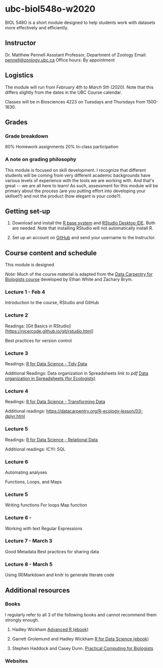 # ubc-biol548o-w2020

BIOL 548O is a short module designed to help students work with datasets more effectively and efficiently. 


## Instructor

Dr. Matthew Pennell
Assstant Professor, Department of Zoology
Email: pennell@zoology.ubc.ca
Office hours: By appointment


## Logistics

The module will run from *February 4th* to *March 5th* (2020). Note that this differs slightly from the dates in the UBC Course calendar.

Classes will be in Biosciences 4223 on Tuesdays and Thursdays from 1500-1630.


## Grades

### Grade breakdown

80% Homework assignments
20% In-class participation

### A note on grading philosophy
This module is focused on skill development. I recognize that different students will be coming from very different academic backgrounds have various levels of experience with the tools we are working with. And that's great -- we are all here to learn! As such, assessment for this module will be primary about the process (are you putting effort into developing your skillset?) and not the product (how elegant is your code?). 


## Getting set-up

1. Download and install the [R base system](https://www.r-project.org/) and [RStudio Desktop IDE](https://rstudio.com/products/rstudio/). Both are needed. Note that installing RStudio will not automatically install R.

2. Set up an account on [GitHub](https://github.com/) and send your username to the Instructor.


## Course content and schedule

This module is designed 


*Note:* Much of the course material is adapted from the [Data Carpentry for Biologists course](https://datacarpentry.org/semester-biology/) developed by Ethan White and Zachary Brym.



### Lecture 1 - Feb 4

Introduction to the course, RStudio and GitHub

### Lecture 2

Readings: [Git Basics in RStudio][https://nicercode.github.io/git/rstudio.html]

Best practices for version control

### Lecture 3

Readings: 
[R for Data Science - Tidy Data](https://r4ds.had.co.nz/tidy-data.html)

Additional Readings:
Data organization in Spreadsheets *link to pdf*
[Data organization in Spreadsheets (for Ecologists)](https://datacarpentry.org/spreadsheet-ecology-lesson/04-quality-control/)

### Lecture 4

Readings: [R for Data Science - Transforming  Data](https://r4ds.had.co.nz/transform.html)

Additional readings: https://datacarpentry.org/R-ecology-lesson/03-dplyr.html

### Lecture 5 

Readings: [R for Data Science - Relational Data](https://r4ds.had.co.nz/relational-data.html)

Additional readings:
ICYI: SQL

### Lecture 6

Automating analyses

Functions, Loops, and Maps

### Lecture 5

Writing functions
For loops
Map function

### Lecture 6 -       

Working with text
Regular Expressions

### Lecture 7 - March 3

Good Metadata
Best practices for sharing data

### Lecture 8 - March 5

Using (R)Markdown and knitr to generate literate code 



## Additional resources

### Books
I regularly refer to all 3 of the following books and cannot recommend them strongly enough.

1. Hadley Wickham [Advanced R (ebook)](https://adv-r.hadley.nz/)

2. Garrett Grolemund and Hadley Wickham [R for Data Science (ebook)](https://r4ds.had.co.nz/)

3. Stephen Haddock and Casey Dunn. [Practical Computing for Biologists](http://practicalcomputing.org/)

### Websites






